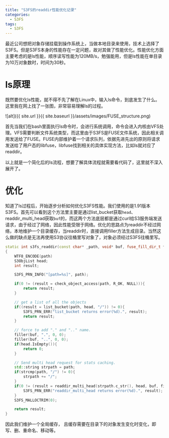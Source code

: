 ```yaml
---
title: "S3FS的readdir性能优化记录"
categories:
  - S3FS
tags:
  - S3FS
---
```


最近公司想把对象存储挂载到操作系统上，当做本地目录来使用，技术上选择了S3FS。但是S3FS本身的性能存在一定问题，故对其做了性能优化。性能优化方面主要考虑的是ls性能，顺序读写性能为120MB/s，勉强能用，但是ls性能在单目录为10万对象数时，时间为30秒。
# ls原理
既然要优化ls性能，就不得不先了解在Linux中，输入ls命令，到底发生了什么。这里我在网上找了一张图，非常容易理解ls的过程。

![alt]({{ site.url }}{{ site.baseurl }}/assets/images/FUSE_structure.png)

首先当我们在bash里面执行ls命令时，会进行系统调用，命令会进入内核由VFS处理。VFS需要判断文件系统类型，而这里由于S3FS是FUSE文件系统，因此相关调用发送给了FUSE。FUSE内部维护着一个请求队列，依据先进先出的原则将请求发送给了用户态的libfuse，libfuse找到相关的具体实现方法，比如ls就对应了readdir。

以上就是一个简化后的ls流程，想要了解具体流程就需要看代码了，这里就不深入展开了。
# 优化
知道了ls过程后，开始逐步分析如何优化S3FS性能。我们使用的是1.91版本S3FS。首先可以看到这个方法里主要是通过list_bucket获取`head`、readdir_multi_head获取`buf`的，而这两个方法底层都是通过curl给S3服务端发送请求，由于经过了网络，因此性能受限于网络。优化的思路点为readdir不经过网络，本地维护一个目录缓存，当readdir时，直接调用filler方法生成目录。当然这么做的缺点是无法再使用S3协议往桶里写对象了，对象必须经过S3FS往桶里写。
```c++
static int s3fs_readdir(const char* _path, void* buf, fuse_fill_dir_t filler, off_t offset, struct fuse_file_info* fi)
{
    WTF8_ENCODE(path)
    S3ObjList head;
    int result;

    S3FS_PRN_INFO("[path=%s]", path);

    if(0 != (result = check_object_access(path, R_OK, NULL))){
        return result;
    }

    // get a list of all the objects
    if((result = list_bucket(path, head, "/")) != 0){
        S3FS_PRN_ERR("list_bucket returns error(%d).", result);
        return result;
    }

    // force to add "." and ".." name.
    filler(buf, ".", 0, 0);
    filler(buf, "..", 0, 0);
    if(head.IsEmpty()){
        return 0;
    }

    // Send multi head request for stats caching.
    std::string strpath = path;
    if(strcmp(path, "/") != 0){
        strpath += "/";
    }
    if(0 != (result = readdir_multi_head(strpath.c_str(), head, buf, filler))){
        S3FS_PRN_ERR("readdir_multi_head returns error(%d).", result);
    }
    S3FS_MALLOCTRIM(0);

    return result;
}
```

因此我们维护一个全局缓存， 且缓存需要在目录下的对象发生变化时变化，即写、删、重命名、移动等。